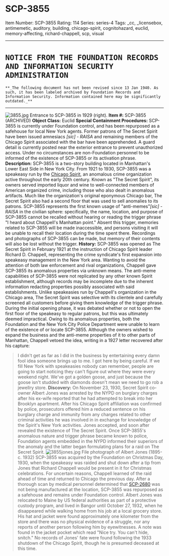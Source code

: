 # SCP-3855
Item Number: SCP-3855
Rating: 114
Series: series-4
Tags: _cc, _licensebox, antimemetic, auditory, building, chicago-spirit, cognitohazard, euclid, memory-affecting, richard-chappell, scp, visual

---

# `NOTICE FROM THE FOUNDATION RECORDS AND INFORMATION SECURITY ADMINISTRATION`
`**_The following document has not been revised since 13 Jan 1940. As such, it has been labeled archived by Foundation Records and Information Security. Information contained here may be significantly outdated._**`
* * *
![3855.jpg](https://scp-wiki.wdfiles.com/local--files/scp-3855/3855.jpg)
Entrance to SCP-3855 in 1929 (right).
**Item #:** SCP-3855 (ARCHIVED)
**Object Class:** Euclid
**Special Containment Procedures:** SCP-3855 is currently under Foundation control, and has been repurposed as a safehouse for local New York agents. Former patrons of The Secret Spirit have been issued amnesiacs _[sic] - RAISA_ and remaining members of the Chicago Spirit associated with the bar have been apprehended. A guard detail is currently posted near the exterior entrance to prevent unauthorized access.
Under no circumstances are non-Foundation personnel to be informed of the existence of SCP-3855 or its activation phrase.
**Description:** SCP-3855 is a two-story building located in Manhattan's Lower East Side in New York City. From 1921 to 1930, SCP-3855 was a speakeasy run by the [Chicago Spirit](/chicago-spirit), an anomalous crime organization active throughout the early 20th century. Known as "The Secret Spirit", its owners served imported liquor and wine to well-connected members of American organized crime, including those who also dealt in anomalous artifacts. Much like the organization's original eponymous Chicago bar, The Secret Spirit also had a second floor that was used to sell anomalies to its patrons.
SCP-3855 represents the first known usage of "anti-memes"_[sic] - RAISA_ in the civilian sphere: specifically, the name, location, and purpose of SCP-3855 cannot be recalled without hearing or reading the trigger phrase "I heard about Chappell's Manhattan point." Absent this trigger, memories related to SCP-3855 will be made inaccessible, and persons visiting it will be unable to recall their location during the time spent there. Recordings and photographs of SCP-3855 can be made, but memory of their contents will also be lost without the trigger.
**History:** SCP-3855 was opened as The Secret Spirit in February 1921 at the instruction of Chicago Spirit leader Richard D. Chappell, representing the crime syndicate's first expansion into speakeasy management in the New York area. Wanting to avoid the attention of both law enforcement and rival organizations, Chappell gave SCP-3855 its anomalous properties via unknown means. The anti-meme capabilities of SCP-3855 were not replicated by any other known Spirit establishment, although records may be incomplete due to the inherent information redacting properties possibly associated with said establishments.
Unlike speakeasies run by Chappell's organization in the Chicago area, The Secret Spirit was selective with its clientele and carefully screened all customers before giving them knowledge of the trigger phrase. During the initial opening phase, it was debated whether or not to open the first floor of the speakeasy to regular patrons, but this was ultimately deemed impractical.
Owing to its anomalous properties, both the Foundation and the New York City Police Department were unable to learn of the existence of or locate SCP-3855. Although the owners wished to expand the business and the anti-meme properties of it to other parts of Manhattan, Chappell vetoed the idea, writing in a 1927 letter recovered after his capture:
> I didn't get as far as I did in the business by entertaining every damn fool idea someone brings up to me. I got here by being careful. If we fill New York with speakeasies nobody can remember, people are going to start noticing they can't figure out where they were every weekend night. We've got a golden goose, and just because the goose isn't studded with diamonds doesn't mean we need to go rob a jewellry store.
**Discovery:** On November 23, 1930, Secret Spirit co-owner Albert Jones was arrested by the NYPD on burglary charges after his ex-wife reported that he had attempted to break into her Brooklyn apartment. After his Chicago Spirit affiliation was confirmed by police, prosecutors offered him a reduced sentence on his burglary charge and immunity from any charges related to other criminal activities he was involved in in exchange for knowledge of the Spirit's New York activities. Jones accepted, and soon after revealed the existence of The Secret Spirit. Once SCP-3855's anomalous nature and trigger phrase became known to police, Foundation agents embedded in the NYPD informed their superiors of the anomaly and the latter began formulating plans for a raid on The Secret Spirit.
![3855jones.jpg](https://scp-wiki.wdfiles.com/local--files/scp-3855/3855jones.jpg)
File photograph of Albert Jones (1895-c. 1932)
SCP-3855 was acquired by the Foundation on Christmas Day, 1930, when the speakeasy was raided and shut down after a tip from Jones that Richard Chappell would be present in it for Christmas celebrations. For uncertain reasons, Chappell learned of the raid ahead of time and returned to Chicago the previous day. After a thorough scan by medical personnel determined that [SCP-2680](/scp-2680) was not being manufactured at the location, SCP-3855 was repurposed as a safehouse and remains under Foundation control.
Albert Jones was relocated to Maine by US federal authorities as part of a protective custody program, and lived in Bangor until October 27, 1932, when he disappeared while walking home from his job at a local grocery store. His hat and jacket were found approximately one kilometer from the store and there was no physical evidence of a struggle, nor any reports of another person following him by eyewitnesses. A note was found in the jacket pocket which read "Nice try. You can't hide, snitch."
No records of Jones' fate were found following the 1933 shutdown of the Chicago Spirit, though he is presumed deceased at this time.